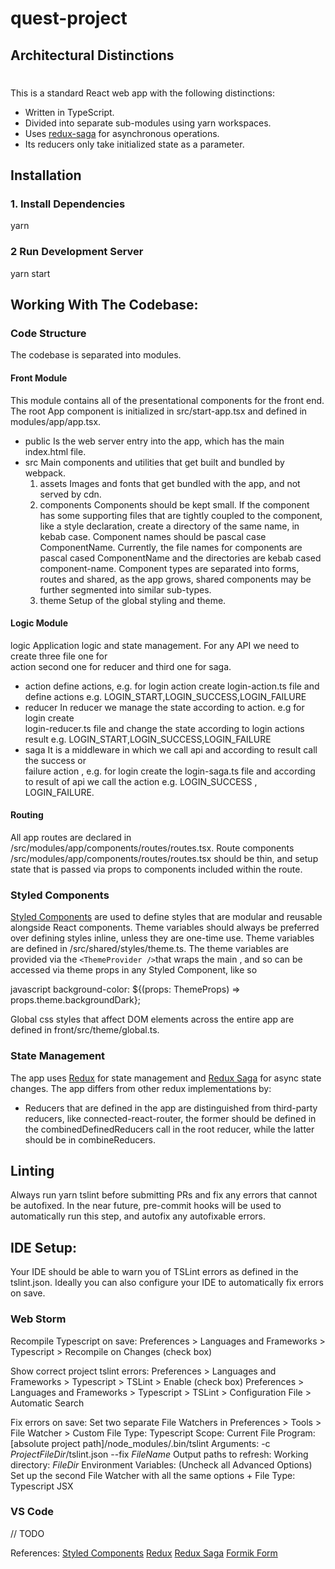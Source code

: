 # quest-project
## Architectural Distinctions
#
This is a standard React web app with the following distinctions:

* Written in TypeScript.
* Divided into separate sub-modules using yarn workspaces.
* Uses [redux-saga](https://github.com/redux-saga/redux-saga) for asynchronous operations.
* Its reducers only take initialized state as a parameter.

## Installation

### 1. Install Dependencies
yarn

### 2 Run Development Server
yarn start
## Working With The Codebase:

### Code Structure 
The codebase is separated into modules. 

#### Front Module
This module contains all of the presentational components for the front end.  The root App component is initialized in src/start-app.tsx and defined in modules/app/app.tsx.  

* public Is the web server entry into the app, which has the main index.html file.
* src Main components and utilities that get built and bundled by webpack.
    1. assets Images and fonts that get bundled with the app, and not served by cdn.
    2. components Components should be kept small.  If the component has some supporting files that are tightly coupled to the component, like a style declaration, create a directory of the same name, in kebab case.  Component names should be pascal case ComponentName.  Currently, the file names for components are pascal cased ComponentName and the directories are kebab cased component-name.  Component types are separated into forms, routes and shared, as the app grows, shared components may be further segmented into similar sub-types.
    3. theme Setup of the global styling and theme.

#### Logic Module

logic Application logic and state management. For any API we need to create three file one for   
    action second one for reducer and third one for saga.
* action define actions, e.g. for login action create login-action.ts file and define actions     e.g. LOGIN_START,LOGIN_SUCCESS,LOGIN_FAILURE
* reducer In reducer we manage the state according to action. e.g for login create       
   login-reducer.ts  file and change the state according to login actions result e.g. LOGIN_START,LOGIN_SUCCESS,LOGIN_FAILURE 
* saga It is a middleware in which we call api and according to result call the success or     
    failure action , e.g. for login create the login-saga.ts file and according to result of api we call the action e.g. LOGIN_SUCCESS , LOGIN_FAILURE.


#### Routing
All app routes are declared in /src/modules/app/components/routes/routes.tsx.  Route components /src/modules/app/components/routes/routes.tsx should be thin, and setup state that is passed via props to components included within the route. 

### Styled Components
[Styled Components](https://www.styled-components.com/) are used to define styles that are modular and reusable alongside React components. Theme variables should always be preferred over defining styles inline, unless they are one-time use. Theme variables are defined in /src/shared/styles/theme.ts.  The theme variables are provided via the `<ThemeProvider />`that wraps the main <App />, and so can be accessed via theme props in any Styled Component, like so 


javascript 
background-color: ${(props: ThemeProps<Theme>) => props.theme.backgroundDark};

Global css styles that affect DOM elements across the entire app are defined in front/src/theme/global.ts. 
### State Management
The app uses [Redux](https://redux.js.org/api/api-reference) for state management and [Redux Saga](https://github.com/redux-saga/redux-saga) for async state changes.  The app differs from other redux implementations by:
* Reducers that are defined in the app are distinguished from third-party reducers, like connected-react-router, the former should be defined in the combinedDefinedReducers call in the root reducer, while the latter should be in combineReducers.


## Linting
Always run yarn tslint before submitting PRs and fix any errors that cannot be autofixed. In the near future, pre-commit hooks will be used to automatically run this step, and autofix any autofixable errors.

## IDE Setup:
Your IDE should be able to warn you of TSLint errors as defined in the tslint.json.  Ideally you can also configure your IDE to automatically fix errors on save.

### Web Storm
Recompile Typescript on save:
Preferences > Languages and Frameworks > Typescript > Recompile on Changes (check box)

Show correct project tslint errors: 
Preferences > Languages and Frameworks > Typescript > TSLint > Enable (check box) 
Preferences > Languages and Frameworks > Typescript > TSLint > Configuration File > Automatic Search

Fix errors on save:
Set two separate File Watchers in Preferences > Tools > File Watcher > Custom
File Type: Typescript
Scope: Current File
Program: [absolute project path]/node_modules/.bin/tslint
Arguments: -c $ProjectFileDir$/tslint.json --fix $FileName$
Output paths to refresh:
Working directory: $FileDir$
Environment Variables: 
(Uncheck all Advanced Options)
Set up the second File Watcher with all the same options +  File Type: Typescript JSX

### VS Code 
// TODO

References:
[Styled Components](https://www.styled-components.com/)
[Redux](https://redux.js.org/api/api-reference)
[Redux Saga](https://github.com/redux-saga/redux-saga)
[Formik Form](https://github.com/jaredpalmer/formik)